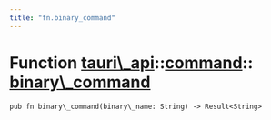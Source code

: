 ```yaml
---
title: "fn.binary_command"
---
```


# Function [tauri\\\_api](/docs/api/rust/tauri\_api/../index.html)::​[command](/docs/api/rust/tauri\_api/index.html)::​[binary\\\_command](/docs/api/rust/tauri\_api/)

    pub fn binary\_command(binary\_name: String) -> Result<String>

      